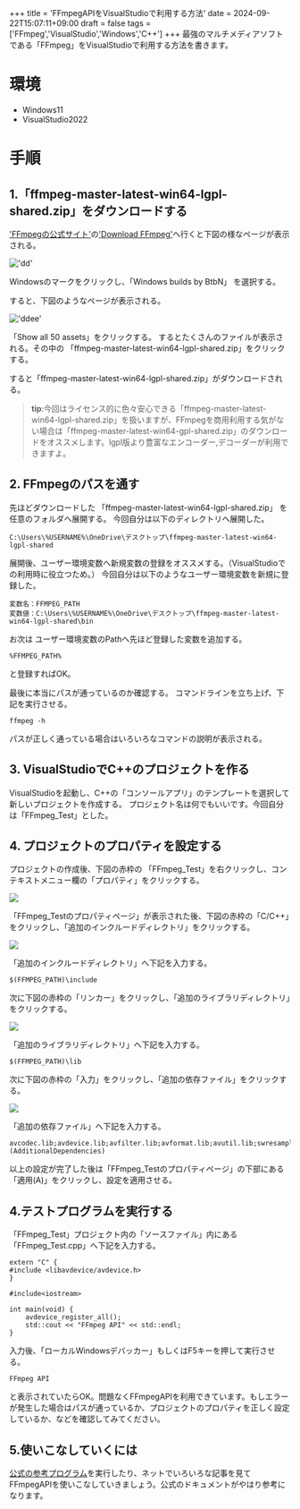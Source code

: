 +++
title = 'FFmpegAPIをVisualStudioで利用する方法'
date = 2024-09-22T15:07:11+09:00
draft = false
tags = ['FFmpeg','VisualStudio','Windows','C++']
+++
最強のマルチメディアソフトである「FFmpeg」をVisualStudioで利用する方法を書きます。
<!--more-->
# 環境
- Windows11
- VisualStudio2022

# 手順
## 1.「ffmpeg-master-latest-win64-lgpl-shared.zip」をダウンロードする
['FFmpegの公式サイト'](https://www.ffmpeg.org/)の['Download FFmpeg'](https://www.ffmpeg.org/download.html#build-windows)へ行くと下図の様なページが表示される。


!['dd'](df.png)


Windowsのマークをクリックし、「Windows builds by BtbN」 を選択する。

すると、下図のようなページが表示される。


!['ddee'](gh.png)


「Show all 50 assets」をクリックする。
するとたくさんのファイルが表示される。その中の
「ffmpeg-master-latest-win64-lgpl-shared.zip」をクリックする。

すると「ffmpeg-master-latest-win64-lgpl-shared.zip」がダウンロードされる。


>**tip**:今回はライセンス的に色々安心できる「ffmpeg-master-latest-win64-lgpl-shared.zip」を扱いますが、FFmpegを商用利用する気がない場合は「ffmpeg-master-latest-win64-gpl-shared.zip」のダウンロードをオススメします。lgpl版より豊富なエンコーダー,デコーダーが利用できますよ。

## 2. FFmpegのパスを通す
先ほどダウンロードした
「ffmpeg-master-latest-win64-lgpl-shared.zip」
を任意のフォルダへ展開する。
今回自分は以下のディレクトリへ展開した。
```
C:\Users\%USERNAME%\OneDrive\デスクトップ\ffmpeg-master-latest-win64-lgpl-shared
```

展開後、ユーザー環境変数へ新規変数の登録をオススメする。（VisualStudioでの利用時に役立つため。）
今回自分は以下のようなユーザー環境変数を新規に登録した。
```
変数名：FFMPEG_PATH
変数値：C:\Users\%USERNAME%\OneDrive\デスクトップ\ffmpeg-master-latest-win64-lgpl-shared\bin
```

お次は
ユーザー環境変数のPathへ先ほど登録した変数を追加する。
```
%FFMPEG_PATH%
```
と登録すればOK。

最後に本当にパスが通っているのか確認する。
コマンドラインを立ち上げ、下記を実行させる。
```
ffmpeg -h
```
パスが正しく通っている場合はいろいろなコマンドの説明が表示される。

## 3. VisualStudioでC++のプロジェクトを作る
VisualStudioを起動し、C++の「コンソールアプリ」のテンプレートを選択して新しいプロジェクトを作成する。
プロジェクト名は何でもいいです。今回自分は「FFmpeg_Test」とした。

## 4. プロジェクトのプロパティを設定する

プロジェクトの作成後、下図の赤枠の
「FFmpeg_Test」を右クリックし、コンテキストメニュー欄の「プロパティ」をクリックする。


![](pro1.png)


「FFmpeg_Testのプロパティページ」が表示された後、下図の赤枠の「C/C++」をクリックし、「追加のインクルードディレクトリ」をクリックする。


![](pro2.png)


「追加のインクルードディレクトリ」へ下記を入力する。
```
$(FFMPEG_PATH)\include
```

次に下図の赤枠の「リンカー」をクリックし、「追加のライブラリディレクトリ」をクリックする。


![](pro3.png)


「追加のライブラリディレクトリ」へ下記を入力する。
```
$(FFMPEG_PATH)\lib
```



次に下図の赤枠の「入力」をクリックし、「追加の依存ファイル」をクリックする。


![](pro4.png)


「追加の依存ファイル」へ下記を入力する。
```
avcodec.lib;avdevice.lib;avfilter.lib;avformat.lib;avutil.lib;swresample.lib;swscale.lib;$(CoreLibraryDependencies);%(AdditionalDependencies)
```

以上の設定が完了した後は「FFmpeg_Testのプロパティページ」の下部にある「適用(A)」をクリックし、設定を適用させる。

## 4.テストプログラムを実行する
「FFmpeg_Test」プロジェクト内の「ソースファイル」内にある「FFmpeg_Test.cpp」へ下記を入力する。
```c++{name=FFmpeg_Test.cpp}
extern "C" {
#include <libavdevice/avdevice.h>
}

#include<iostream>

int main(void) {
    avdevice_register_all();
    std::cout << "FFmpeg API" << std::endl;
}
```
入力後、「ローカルWindowsデバッカー」もしくはF5キーを押して実行させる。
```{name="実行結果"}
FFmpeg API
```
と表示されていたらOK。問題なくFFmpegAPIを利用できています。もしエラーが発生した場合はパスが通っているか、プロジェクトのプロパティを正しく設定しているか、などを確認してみてください。

## 5.使いこなしていくには
[公式の参考プログラム](https://www.ffmpeg.org/doxygen/trunk/examples.html)を実行したり、ネットでいろいろな記事を見てFFmpegAPIを使いこなしていきましょう。公式のドキュメントがやはり参考になります。 